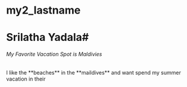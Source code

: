 # my2_lastname
# Srilatha Yadala#
###### My Favorite Vacation Spot is Maldivies ######
<p> I like the **beaches** in the **maildives** and want spend my summer vacation in their</P>